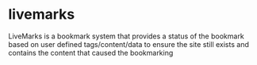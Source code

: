 livemarks
=========

LiveMarks is a bookmark system that provides a status of the bookmark based on user defined tags/content/data to ensure the site still exists and contains the content that caused the bookmarking

